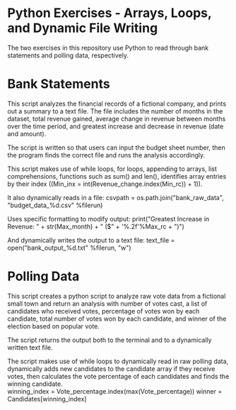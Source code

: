 # Python Exercises - Arrays, Loops, and Dynamic File Writing

The two exercises in this repository use Python to read through bank statements and polling data, respectively. 

# Bank Statements

This script analyzes the financial records of a fictional company, and prints out a summary to a text file. The file includes the number of months in the dataset, total revenue gained, average change in revenue between months over the time period, and greatest increase and decrease in revenue (date and amount).

The script is written so that users can input the budget sheet number, then the program finds the correct file and runs the analysis accordingly. 

This script makes use of while loops, for loops, appending to arrays, list comprehensions, functions such as sum() and len(), identifies array entries by their index ((Min_inx = int(Revenue_change.index(Min_rc)) + 1)).

It also dynamically reads in a file:
csvpath = os.path.join("bank_raw_data", "budget_data_%d.csv" %filerun)

Uses specific formatting to modify output:
print("Greatest Increase in Revenue: " + str(Max_month) + " ($" + '%.2f'%Max_rc + ")")

And dynamically writes the output to a text file:
text_file = open("bank_output_%d.txt" %filerun, "w")

# Polling Data

This script creates a python script to analyze raw vote data from a fictional small town and return an analysis with number of votes cast, a list of candidates who received votes, percentage of votes won by each candidate, total number of votes won by each candidate, and winner of the election based on popular vote.

The script returns the output both to the terminal and to a dynamically written text file.

The script makes use of while loops to dynamically read in raw polling data, dynamically adds new candidates to the candidate array if they receive votes, then calculates the vote percentage of each candidates and finds the winning candidate.           
    winning_index = Vote_percentage.index(max(Vote_percentage))
    winner = Candidates[winning_index]
